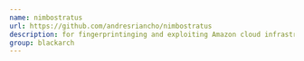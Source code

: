 ```yaml
---
name: nimbostratus
url: https://github.com/andresriancho/nimbostratus
description: for fingerprintinging and exploiting Amazon cloud infrastructures. URL : https://github.com/andresriancho/nimbostratus Groups : blackarch blackarch-fingerprint blackarch-exploitation blackarch-fuzzer
group: blackarch
---
```

